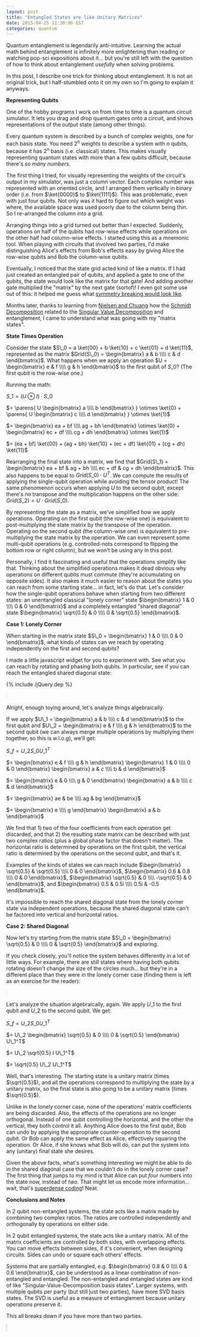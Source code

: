 ```yaml
---
layout: post
title: "Entangled States are like Unitary Matrices"
date: 2015-04-25 11:30:00 EST
categories: quantum
---
```


Quantum entanglement is legendarily anti-intuitive. Learning the actual math behind entanglement is infinitely more enlightening than reading or watching pop-sci expositions about it... but you're still left with the question of how to think about entanglement *usefully* when solving problems.

In this post, I describe one trick for thinking about entanglement. It is not an original trick, but I half-stumbled onto it on my own so I'm going to explain it anyways.

**Representing Qubits**

One of the hobby programs I work on from time to time is a quantum circuit simulator. It lets you drag and drop quantum gates onto a circuit, and shows representations of the output state (among other things).

Every quantum system is described by a bunch of complex weights, one for each basis state. You need $2^n$ weights to describe a system with $n$ qubits, because it has $2^n$ basis (i.e. classical) states. This makes visually representing quantum states with more than a few qubits difficult, because there's *so many numbers*.

The first thing I tried, for visually representing the weights of the circuit's output in my simulator, was just a column vector. Each complex number was represented with an oriented circle, and I arranged them vertically in binary order (i.e. from $\ket{0000}$ to $\ket{1111}$). This was problematic, even with just four qubits. Not only was it hard to figure out which weight was where, the available space was used poorly due to the column being thin. So I re-arranged the column into a grid.

Arranging things into a grid turned out better than I expected. Suddenly, operations on half of the qubits had row-wise effects while operations on the other half had column-wise effects. I started using this as a mnemonic tool. When playing with circuits that involved two parties, I'd make distinguishing Alice's effects from Bob's effects easy by giving Alice the row-wise qubits and Bob the column-wise qubits.

Eventually, I noticed that the state grid acted kind of like a matrix. If I had just created an entangled pair of qubits, and applied a gate to one of the qubits, the state would look like the matrix for that gate! And adding another gate multiplied the "matrix" by the next gate (sortof)! I even got some use out of this: it helped me guess what [symmetry breaking would look like](http://strilanc.com/quantum/2014/12/06/Perfect-Symmetry-Breaking-with-Quantum-Computers.html).

Months later, thanks to learning from [Nielsen and Chuang](http://www.amazon.com/Quantum-Computation-Information-Anniversary-Edition/dp/1107002176) how the [Schmidt Decomposition](http://en.wikipedia.org/wiki/Schmidt_decomposition) related to the [Singular Value Decomposition](http://en.wikipedia.org/wiki/Singular_value_decomposition) and entanglement, I came to understand what was going with my "matrix states".

**State Times Operation**

Consider the state $S\_0 = a \ket{00} + b \ket{10} + c \ket{01} + d \ket{11}$, represented as the matrix $Grid(S\_0) = \begin{bmatrix} a & b \\\\ c & d \end{bmatrix}$. What happens when we apply an operation $U = \begin{bmatrix} e & f \\\\ g & h \end{bmatrix}$ to the first qubit of $S\_0$? (The first qubit is the row-wise one.)

Running the math:

$S\_1 = (U \otimes I) \cdot S\_0$

$= \parens{ U \begin{bmatrix} a \\\\ b \end{bmatrix} } \otimes \ket{0} + \parens{ U \begin{bmatrix} c \\\\ d \end{bmatrix} } \otimes \ket{1}$

$= \begin{bmatrix} ea + bf \\\\ ag + bh \end{bmatrix} \otimes \ket{0} + \begin{bmatrix} ec + df \\\\ cg + dh \end{bmatrix} \otimes \ket{1}$

$= (ea + bf) \ket{00} + (ag + bh) \ket{10} + (ec + df) \ket{01} + (cg + dh) \ket{11}$

Rearranging the final state into a matrix, we find that $Grid(S\_1) = \begin{bmatrix} ea + bf & ag + bh \\\\ ec + df & cg + dh \end{bmatrix}$. This also happens to be equal to $Grid(S\_0) \cdot U^T$. We can compute the results of applying the single-qubit operation while avoiding the tensor product! The same phenomenon occurs when applying $U$ to the second qubit, except there's no transpose and the multiplication happens on the other side: $Grid(S\_2) = U \cdot Grid(S\_0)$.

By representing the state as a matrix, we've simplified how we apply operations. Operating on the first qubit (the row-wise one) is equivalent to post-multiplying the state matrix by the transpose of the operation. Operating on the second qubit (the column-wise one) is equivalent to pre-multiplying the state matrix by the operation. We can even represent some multi-qubit operations (e.g. controlled-nots correspond to flipping the bottom row or right column), but we won't be using any in this post.

Personally, I find it fascinating and useful that the operations simplify like that. Thinking about the simplified operations makes it dead obvious why operations on different qubits must commute (they're accumulating on opposite sides). It also makes it much easier to reason about the states you can reach from some starting state... in fact, let's do that. Let's consider how the single-qubit operations behave when starting from two different states: an unentangled classical "lonely corner" state $\begin{bmatrix} 1 & 0 \\\\ 0 & 0 \end{bmatrix}$ and a completely entangled "shared diagonal" state $\begin{bmatrix} \sqrt{0.5} & 0 \\\\ 0 & \sqrt{0.5} \end{bmatrix}$.

**Case 1: Lonely Corner**

When starting in the matrix state $S\_0 = \begin{bmatrix} 1 & 0 \\\\ 0 & 0 \end{bmatrix}$, what kinds of states can we reach by operating independently on the first and second qubits?

I made a little javascript widget for you to experiment with. See what you can reach by rotating and phasing both qubits. In particular, see if you can reach the entangled shared diagonal state:

{% include /jQuery.dep %}

<canvas id="drawCanvas1" width="400px" height="410px" style="border:1px dotted #BBB;"/>

Alright, enough toying around, let's analyze things algebraically.

If we apply $U\_1 = \begin{bmatrix} a & b \\\\ c & d \end{bmatrix}$ to the first qubit and $U\_2 = \begin{bmatrix} e & f \\\\ g & h \end{bmatrix}$ to the second qubit (we can always merge multiple operations by multiplying them together, so this is w.l.o.g), we'll get:

$S\_f = U\_2 S\_0 U\_1^T$

$= \begin{bmatrix} e & f \\\\ g & h \end{bmatrix} \begin{bmatrix} 1 & 0 \\\\ 0 & 0 \end{bmatrix} \begin{bmatrix} a & c \\\\ b & d \end{bmatrix}$

$= \begin{bmatrix} e & 0 \\\\ g & 0 \end{bmatrix} \begin{bmatrix} a & b \\\\ c & d \end{bmatrix}$

$= \begin{bmatrix} ae & be \\\\ ag & bg \end{bmatrix}$

$= \begin{bmatrix} e \\\\ g \end{bmatrix} \begin{bmatrix} a & b \end{bmatrix}$

We find that 1) two of the four coefficients from each operation get discarded, and that 2) the resulting state matrix can be described with just two complex ratios (plus a global phase factor that doesn't matter). The horizontal ratio is determined by operations on the first qubit, the vertical ratio is determined by the operations on the second qubit, and that's it.

Examples of the kinds of states we can reach include $\begin{bmatrix} \sqrt{0.5} & \sqrt{0.5} \\\\ 0 & 0 \end{bmatrix}$, $\begin{bmatrix} 0.6 & 0.8 \\\\ 0 & 0 \end{bmatrix}$, $\begin{bmatrix} \sqrt{0.5} & 0 \\\\ -\sqrt{0.5} & 0 \end{bmatrix}$, and $\begin{bmatrix} 0.5 & 0.5i \\\\ 0.5i & -0.5 \end{bmatrix}$.

It's impossible to reach the shared diagonal state from the lonely corner state via independent operations, because the shared diagonal state can't be factored into vertical and horizontal ratios.

**Case 2: Shared Diagonal**

Now let's try starting from the matrix state $S\_0 = \begin{bmatrix} \sqrt{0.5} & 0 \\\\ 0 & \sqrt{0.5} \end{bmatrix}$ and exploring.

If you check closely, you'll notice the system behaves differently in a lot of little ways. For example, there are still states where having both qubits rotating doesn't change the size of the circles much... but they're in a different place than they were in the lonely corner case (finding them is left as an exercise for the reader):

<canvas id="drawCanvas2" width="400px" height="410px" style="border:1px dotted #BBB;"/>

Let's analyze the situation algebraically, again. We apply $U\_1$ to the first qubit and $U\_2$ to the second qubit. We get:

$S\_f = U\_2 S\_0 U\_1^T$

$= U\_2 \begin{bmatrix} \sqrt{0.5} & 0 \\\\ 0 & \sqrt{0.5} \end{bmatrix} U\_1^T$

$= U\_2 \sqrt{0.5} I U\_1^T$

$= \sqrt{0.5} U\_2 U\_1^T$

Well, that's interesting. The starting state is a unitary matrix (times $\sqrt{0.5}$), and all the operations correspond to multiplying the state by a unitary matrix, so the final state is also going to be a unitary matrix (times $\sqrt{0.5}$).

Unlike in the lonely corner case, none of the operations' matrix coefficients are being discarded. Also, the effects of the operations are no longer orthogonal. Instead of one qubit controlling the horizontal, and the other the vertical, they both control it all. Anything Alice does to the first qubit, Bob can undo by applying the appropriate counter-operation to the second qubit. Or Bob can apply the same effect as Alice, effectively squaring the operation. Or Alice, if she knows what Bob will do, can put the system into any (unitary) final state she desires.

Given the above facts, what's something interesting we might be able to do in the shared diagonal case that we couldn't do in the lonely corner case? The first thing that jumps to my mind is that Alice can put *four* numbers into the state now, instead of *two*. That might let us encode more information... wait, that's [superdense coding](http://en.wikipedia.org/wiki/Superdense_coding)! Neat.

**Conclusions and Notes**

In 2 qubit non-entangled systems, the state acts like a matrix made by combining two complex ratios. The ratios are controlled independently and orthogonally by operations on either side.

In 2 qubit entangled systems, the state acts like a unitary matrix. All of the matrix coefficients are controlled by both sides, with overlapping effects. You can move effects between sides, if it's convenient, when designing circuits. Sides can undo or square each others' effects.

Systems that are partially entangled, e.g. $\begin{bmatrix} 0.8 & 0 \\\\ 0 & 0.6 \end{bmatrix}$, can be understood as a linear combination of non-entangled and entangled. The non-entangled and entangled states are kind of like "Singular-Value-Decomposition basis states". Larger systems, with multiple qubits per party (but still just two parties), have more SVD basis states. The SVD is useful as a measure of entanglement because unitary operations preserve it.

This all breaks down if you have more than two parties.

<script src="/assets/2015-04-27-Entangled-States-are-like-Unitary-Matrices.js"></script>

